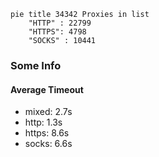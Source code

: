 
```mermaid
pie title 34342 Proxies in list
    "HTTP" : 22799
    "HTTPS": 4798
    "SOCKS" : 10441
```

### Some Info
#### Average Timeout

- mixed: 2.7s
- http: 1.3s
- https: 8.6s
- socks: 6.6s